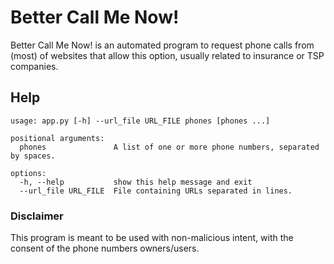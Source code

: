# Better Call Me Now!

Better Call Me Now! is an automated program to request phone calls from (most) of websites that allow this option, usually related to insurance or TSP companies.

## Help

```
usage: app.py [-h] --url_file URL_FILE phones [phones ...]

positional arguments:
  phones               A list of one or more phone numbers, separated by spaces.

options:
  -h, --help           show this help message and exit
  --url_file URL_FILE  File containing URLs separated in lines.
```

### Disclaimer

This program is meant to be used with non-malicious intent, with the consent of the phone numbers owners/users.
